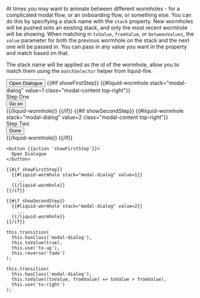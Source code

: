 At times you may want to animate between different wormholes - for a complicated
modal flow, or an onboarding flow, or something else. You can do this by
specifying a stack name with the `stack` property. New wormholes will be pushed
onto an existing stack, and only the most recent wormhole will be showing. When
matching in `toValue`, `fromValue`, or `betweenValues`, the `value` parameter
for both the previous wormhole on the stack and the next one will be passed in.
You can pass in any value you want in the property and match based on that.

The stack name will be applied as the id of the wormhole, allow you to match them using
the `matchSelector` helper from liquid-fire.

<div class="example-button-container">
  <button {{action 'showFirstStep'}} class="btn btn-primary btn-embossed">
    Open Dialogue
  </button>
  {{#if showFirstStep}}
    {{#liquid-wormhole stack="modal-dialog" value=1 class="modal-content top-right"}}
      <div class="modal-header">
        Step One
      </div>
      <div class="modal-footer">
        <button {{action 'showSecondStep'}} class="btn btn-primary btn-embossed">
          Go on
        </button>
      </div>
    {{/liquid-wormhole}}
  {{/if}}
  {{#if showSecondStep}}
    {{#liquid-wormhole stack="modal-dialog" value=2 class="modal-content top-right"}}
      <div class="modal-header">
        Step Two
      </div>
      <div class="modal-footer">
        <button {{action 'closeModal'}} class="btn btn-primary btn-embossed">
          Done
        </button>
      </div>
    {{/liquid-wormhole}}
  {{/if}}
</div>

```
<button {{action 'showFirstStep'}}>
  Open Dialogue
</button>

{{#if showFirstStep}}
  {{#liquid-wormhole stack="modal-dialog" value=1}}
    ...
  {{/liquid-wormhole}}
{{/if}}

{{#if showSecondStep}}
  {{#liquid-wormhole stack="modal-dialog" value=2}}
    ...
  {{/liquid-wormhole}}
{{/if}}
```

```
this.transition(
  this.hasClass('modal-dialog'),
  this.toValue(true),
  this.use('to-up'),
  this.reverse('fade')
);

this.transition(
  this.hasClass('modal-dialog'),
  this.toValue((toValue, fromValue) => toValue > fromValue),
  this.use('to-right')
);
```
